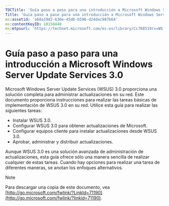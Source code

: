 ```yaml
---
TOCTitle: 'Guía paso a paso para una introducción a Microsoft Windows Server Update Services 3.0'
Title: 'Guía paso a paso para una introducción a Microsoft Windows Server Update Services 3.0'
ms:assetid: 'a68a19d2-630e-45d6-b596-d24dac987b64'
ms:contentKeyID: 18158448
ms:mtpsurl: 'https://technet.microsoft.com/es-es/library/Cc708519(v=WS.10)'
---
```


Guía paso a paso para una introducción a Microsoft Windows Server Update Services 3.0
=====================================================================================

Microsoft Windows Server Update Services (WSUS) 3.0 proporciona una solución completa para administrar actualizaciones en su red. Este documento proporciona instrucciones para realizar las tareas básicas de implementación de WSUS 3.0 en su red. Utilice esta guía para realizar las siguientes tareas:

-   Instalar WSUS 3.0.
-   Configurar WSUS 3.0 para obtener actualizaciones de Microsoft.
-   Configurar equipos cliente para instalar actualizaciones desde WSUS 3.0.
-   Aprobar, administrar y distribuir actualizaciones.

Aunque WSUS 3.0 es una solución avanzada de administración de actualizaciones, esta guía ofrece sólo una manera sencilla de realizar cualquier de estas tareas. Cuando hay opciones para realizar una tarea de diferentes maneras, se anotan los enfoques alternativos.

> [!NOTE]
> Para descargar una copia de este documento, vea [http://go.microsoft.com/fwlink/?LinkId=71190](http://go.microsoft.com/fwlink/?linkid=71190). 
